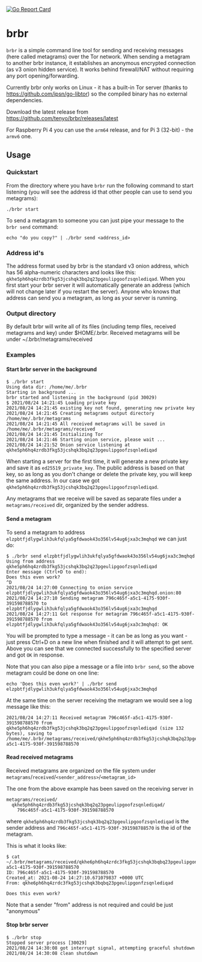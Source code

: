 [![Go Report Card](https://goreportcard.com/badge/tenyo/brbr)](https://goreportcard.com/report/tenyo/brbr)

# brbr

`brbr` is a simple command line tool for sending and receiving messages (here called metagrams) over the Tor network. When sending a metagram to another brbr instance, it establishes an anonymous encrypted connection (as v3 onion hidden service). It works behind firewall/NAT without requiring any port opening/forwarding.

Currently brbr only works on Linux - it has a built-in Tor server (thanks to https://github.com/ipsn/go-libtor) so the compiled binary has no external dependencies.

Download the latest release from https://github.com/tenyo/brbr/releases/latest

For Raspberry Pi 4 you can use the `arm64` release, and for Pi 3 (32-bit) - the `armv6` one.

## Usage

### Quickstart

From the directory where you have `brbr` run the following command to start listening (you will see the address id that other people can use to send you metagrams):
```
./brbr start
```

To send a metagram to someone you can just pipe your message to the `brbr send` command:
```
echo "do you copy?" | ./brbr send <address_id>
```

### Address id's

The address format used by brbr is the standard v3 onion address, which has 56 alpha-numeric characters and looks like this: `qkhe5ph6hq4zrdb3fkg53jcshqk3bq2q23pgeulipgoofzsqnlediqad`.
When you first start your brbr server it will automatically generate an address (which will not change later if you restart the server). Anyone who knows that address can send you a metagram, as long as your server is running.

### Output directory

By default brbr will write all of its files (including temp files, received metagrams and key) under $HOME/.brbr.
Received metagrams will be under ~/.brbr/metagrams/received

### Examples

#### Start brbr server in the background

```
$ ./brbr start
Using data dir: /home/me/.brbr
Starting in background ...
brbr started and listening in the background (pid 30029)
$ 2021/08/24 14:21:45 Loading private key
2021/08/24 14:21:45 existing key not found, generating new private key
2021/08/24 14:21:45 Creating metagrams output directory /home/me/.brbr/metagrams
2021/08/24 14:21:45 All received metagrams will be saved in /home/me/.brbr/metagrams/received
2021/08/24 14:21:45 Initializing Tor
2021/08/24 14:21:46 Starting onion service, please wait ...
2021/08/24 14:21:52 Onion service listening at qkhe5ph6hq4zrdb3fkg53jcshqk3bq2q23pgeulipgoofzsqnlediqad
```

When starting a server for the first time, it will generate a new private key and save it as `ed25519_private_key`. The public address is based on that key, so as long as you don't change or delete the private key, you will keep the same address. In our case we got `qkhe5ph6hq4zrdb3fkg53jcshqk3bq2q23pgeulipgoofzsqnlediqad`.

Any metagrams that we receive will be saved as separate files under a `metagrams/received` dir, organized by the sender address.

#### Send a metagram

To send a metagram to address `elzpbtfjdlygwlih3ukfqlya5gfdwaok43o356lv54ug6jxa3c3mqhqd` we can just do:

```
$ ./brbr send elzpbtfjdlygwlih3ukfqlya5gfdwaok43o356lv54ug6jxa3c3mqhqd
Using from address qkhe5ph6hq4zrdb3fkg53jcshqk3bq2q23pgeulipgoofzsqnlediqad
Enter message (Ctrl+D to end):
Does this even work?
^D
2021/08/24 14:27:00 Connecting to onion service elzpbtfjdlygwlih3ukfqlya5gfdwaok43o356lv54ug6jxa3c3mqhqd.onion:80
2021/08/24 14:27:10 Sending metagram 796c465f-a5c1-4175-930f-391598788570 to elzpbtfjdlygwlih3ukfqlya5gfdwaok43o356lv54ug6jxa3c3mqhqd
2021/08/24 14:27:11 Got response for metagram 796c465f-a5c1-4175-930f-391598788570 from elzpbtfjdlygwlih3ukfqlya5gfdwaok43o356lv54ug6jxa3c3mqhqd: OK
```

You will be prompted to type a message - it can be as long as you want - just press Ctrl+D on a new line when finished and it will attempt to get sent.
Above you can see that we connected successfully to the specified server and got `OK` in response.

Note that you can also pipe a message or a file into `brbr send`, so the above metagram could be done on one line:
```
echo 'Does this even work?' | ./brbr send elzpbtfjdlygwlih3ukfqlya5gfdwaok43o356lv54ug6jxa3c3mqhqd
```

At the same time on the server receiving the metagram we would see a log message like this:
```
2021/08/24 14:27:11 Received metagram 796c465f-a5c1-4175-930f-391598788570 from qkhe5ph6hq4zrdb3fkg53jcshqk3bq2q23pgeulipgoofzsqnlediqad (size 132 bytes), saving to /home/me/.brbr/metagrams/received/qkhe5ph6hq4zrdb3fkg53jcshqk3bq2q23pgeulipgoofzsqnlediqad/796c465f-a5c1-4175-930f-391598788570
```

#### Read received metagrams

Received metagrams are organized on the file system under `metagrams`/`received`/`<sender_address>`/`<metagram_id>`

The one from the above example has been saved on the receiving server in
```
metagrams/received/
  qkhe5ph6hq4zrdb3fkg53jcshqk3bq2q23pgeulipgoofzsqnlediqad/
    796c465f-a5c1-4175-930f-391598788570
```
where `qkhe5ph6hq4zrdb3fkg53jcshqk3bq2q23pgeulipgoofzsqnlediqad` is the sender address and `796c465f-a5c1-4175-930f-391598788570` is the id of the metagram.

This is what it looks like:
```
$ cat ~/.brbr/metagrams/received/qkhe6ph6hq4zrdc3fkg53jcshqk3bqbq23pgeulipgonfzsqnlediqad/796c465f-a5c1-4175-930f-391598788570
ID: 796c465f-a5c1-4175-930f-391598788570
Created_at: 2021-08-24 14:27:10.671079837 +0000 UTC
From: qkhe6ph6hq4zrdc3fkg53jcshqk3bqbq23pgeulipgonfzsqnlediqad

Does this even work?
```

Note that a sender "from" address is not required and could be just "anonymous"

#### Stop brbr server

```
$ ./brbr stop
Stopped server process [30029]
2021/08/24 14:30:08 got interrupt signal, attempting graceful shutdown
2021/08/24 14:30:08 clean shutdown
```
